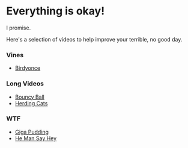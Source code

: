 # Everything is okay!

I promise.

Here's a selection of videos to help improve your terrible, no good day.

### Vines
* [Birdyonce](https://vine.co/v/eiPzmHEEUHm)

### Long Videos
* [Bouncy Ball](https://vimeo.com/14504562)
* [Herding Cats](https://www.youtube.com/watch?v=vCB7RqGS684&index=34&list=FLi39viOfDpJwXhARIFUkuug)

### WTF
* [Giga Pudding](https://www.youtube.com/watch?v=o-N_mW3WakU&index=32&list=FLi39viOfDpJwXhARIFUkuug)
* [He Man Say Hey](https://www.youtube.com/watch?v=iWw5YdW57Es&index=47&list=FLi39viOfDpJwXhARIFUkuug)
